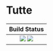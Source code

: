 # Tutte

|  **Build Status**                                               |
|:---------------------------------------------------------------:|
|  [![][travis-img]][travis-url]  [![][codecov-img]][codecov-url] |



[travis-img]: https://api.travis-ci.org/wookay/Tutte.jl.svg?branch=master
[travis-url]: https://travis-ci.org/wookay/Tutte.jl

[codecov-img]: https://codecov.io/gh/wookay/Tutte.jl/branch/master/graph/badge.svg
[codecov-url]: https://codecov.io/gh/wookay/Tutte.jl/branch/master
